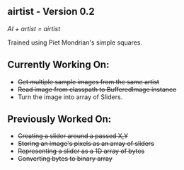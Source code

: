 airtist - Version 0.2
-------
_AI + artist = airtist_


Trained using Piet Mondrian's simple squares.


Currently Working On:
---------------------
- ~~Get multiple sample images from the same artist~~
- ~~Read image from classpath to BufferedImage instance~~
- Turn the image into array of Sliders.

Previously Worked On:
---------------------
- ~~Creating a slider around a passed X,Y~~
- ~~Storing an image's pixels as an array of sliders~~
- ~~Representing a slider as a 1D array of bytes~~
- ~~Converting bytes to binary array~~